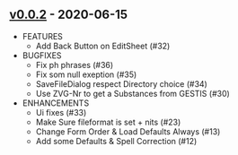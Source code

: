 ## [v0.0.2](https://github.com/th-rosenheim/CaBr2/releases/tag/v0.0.2) - 2020-06-15

* FEATURES
  * Add Back Button on EditSheet (#32)
* BUGFIXES
  * Fix ph phrases (#36)
  * Fix som null exeption (#35)
  * SaveFileDialog respect Directory choice (#34)
  * Use ZVG-Nr to get a Substances from GESTIS (#30)
* ENHANCEMENTS
  * Ui fixes (#33)
  * Make Sure fileformat is set + nits (#23)
  * Change Form Order & Load Defaults Always (#13)
  * Add some Defaults & Spell Correction (#12)
